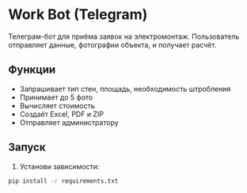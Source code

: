 # Work Bot (Telegram)

Телеграм-бот для приёма заявок на электромонтаж. Пользователь отправляет данные, фотографии объекта, и получает расчёт.

## Функции

- Запрашивает тип стен, площадь, необходимость штробления
- Принимает до 5 фото
- Вычисляет стоимость
- Создаёт Excel, PDF и ZIP
- Отправляет администратору

## Запуск

1. Установи зависимости:

```bash
pip install -r requirements.txt
